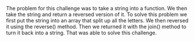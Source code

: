 The problem for this challenge was to take a string into a function. We then take the string and return a reversed version of it. To solve this problem we first put the string into an array that split up all the letters. We then reversed it using the reverse() method. Then we returned it with the join() method to turn it back into a string. That was able to solve this challenge.